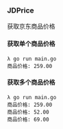 ### JDPrice

获取京东商品价格

#### 获取单个商品价格

```
λ go run main.go
商品价格: 259.00
```

#### 获取多个商品价格

```
λ go run main.go
商品价格: 259.00
商品价格: 52.00
商品价格: 69.00
```